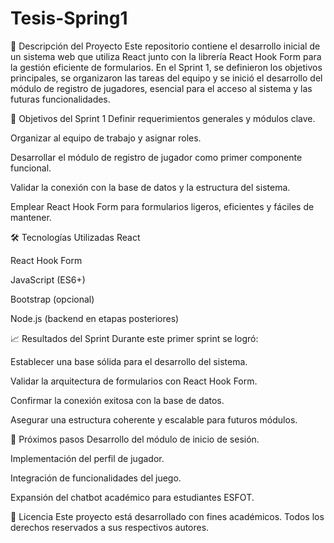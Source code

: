 # Tesis-Spring1
📌 Descripción del Proyecto
Este repositorio contiene el desarrollo inicial de un sistema web que utiliza React junto con la librería React Hook Form para la gestión eficiente de formularios. En el Sprint 1, se definieron los objetivos principales, se organizaron las tareas del equipo y se inició el desarrollo del módulo de registro de jugadores, esencial para el acceso al sistema y las futuras funcionalidades.

🚀 Objetivos del Sprint 1
Definir requerimientos generales y módulos clave.

Organizar al equipo de trabajo y asignar roles.

Desarrollar el módulo de registro de jugador como primer componente funcional.

Validar la conexión con la base de datos y la estructura del sistema.

Emplear React Hook Form para formularios ligeros, eficientes y fáciles de mantener.

🛠️ Tecnologías Utilizadas
React

React Hook Form

JavaScript (ES6+)

Bootstrap (opcional)

Node.js (backend en etapas posteriores)

📈 Resultados del Sprint
Durante este primer sprint se logró:

Establecer una base sólida para el desarrollo del sistema.

Validar la arquitectura de formularios con React Hook Form.

Confirmar la conexión exitosa con la base de datos.

Asegurar una estructura coherente y escalable para futuros módulos.

🎯 Próximos pasos
Desarrollo del módulo de inicio de sesión.

Implementación del perfil de jugador.

Integración de funcionalidades del juego.

Expansión del chatbot académico para estudiantes ESFOT.

📄 Licencia
Este proyecto está desarrollado con fines académicos. Todos los derechos reservados a sus respectivos autores.
